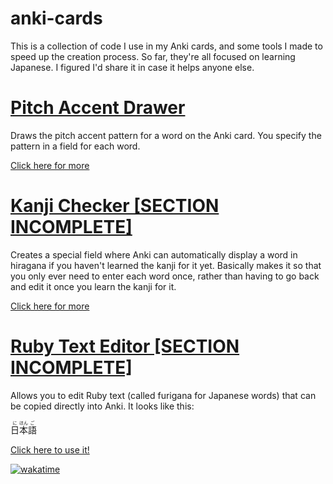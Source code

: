 # anki-cards

This is a collection of code I use in my Anki cards, and some tools I made to speed up the creation process. So far,
they're all focused on learning Japanese. I figured I'd share it in case it helps anyone else.

# [Pitch Accent Drawer][0] #

Draws the pitch accent pattern for a word on the Anki card. You specify the pattern in a field for each word.

[Click here for more][0]

# [Kanji Checker [SECTION INCOMPLETE]][2] #

Creates a special field where Anki can automatically display a word in hiragana if you haven't learned the kanji for it
yet. Basically makes it so that you only ever need to enter each word once, rather than having to go back and edit it
once you learn the kanji for it.

[Click here for more][2]

# [Ruby Text Editor [SECTION INCOMPLETE]][3] #

Allows you to edit Ruby text (called furigana for Japanese words) that can be copied directly into Anki. It looks like
this:

<ruby>日<rp>(</rp><rt>に</rt><rp>)</rp>本<rp>(</rp><rt>ほん</rt><rp>)</rp>語<rp>(</rp><rt>ご</rt><rp>)</rp></ruby>

[Click here to use it!][3]

[![wakatime](https://wakatime.com/badge/github/cjbell630/anki-cards.svg)](https://wakatime.com/badge/github/cjbell630/anki-cards)

[0]: cards/pitch-accent-visualizer

[2]: cards/kanji-checker

[3]: https://cjbell630.github.io/anki-cards/tools/ruby-editor
